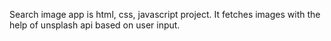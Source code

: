 Search image app is html, css, javascript project.
It fetches images with the help of unsplash api based on user input.
